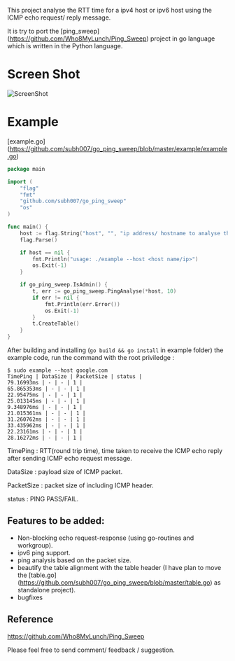 This project analyse the RTT time for a ipv4 host or ipv6 host using the ICMP echo request/ reply message.

It is try to port the [ping_sweep] (https://github.com/Who8MyLunch/Ping_Sweep) project in go language which is written in the Python language.

Screen Shot
===========
![ScreenShot](https://www.dropbox.com/s/cmrft6nuge38ibz/Screen%20Shot%202015-09-20%20at%207.40.27%20pm.png?dl=0)

Example
=======
[example.go] (https://github.com/subh007/go_ping_sweep/blob/master/example/example.go)
```go
package main

import (
	"flag"
	"fmt"
	"github.com/subh007/go_ping_sweep"
	"os"
)

func main() {
	host := flag.String("host", "", "ip address/ hostname to analyse the ping.")
	flag.Parse()

	if host == nil {
		fmt.Println("usage: ./example --host <host name/ip>")
		os.Exit(-1)
	}

	if go_ping_sweep.IsAdmin() {
		t, err := go_ping_sweep.PingAnalyse(*host, 10)
		if err != nil {
			fmt.Println(err.Error())
			os.Exit(-1)
		}
		t.CreateTable()
	}
}
```

After building and installing (`go build && go install` in example folder) the example code, run the command with the root priviledge :

```shell
$ sudo example --host google.com
TimePing | DataSize | PacketSize | status |
79.16993ms | - | - | 1 |
65.865353ms | - | - | 1 |
22.95475ms | - | - | 1 |
25.013145ms | - | - | 1 |
9.348976ms | - | - | 1 |
21.015361ms | - | - | 1 |
31.260762ms | - | - | 1 |
33.435962ms | - | - | 1 |
22.23161ms | - | - | 1 |
28.16272ms | - | - | 1 |
```
TimePing : RTT(round trip time), time taken to receive the ICMP echo reply after sending ICMP echo request message.

DataSize : payload size of ICMP packet.

PacketSize : packet size of including ICMP header.

status : PING PASS/FAIL.

Features to be added:
-------------------
- Non-blocking echo request-response (using go-routines and workgroup).
- ipv6 ping support.
- ping analysis based on the packet size.
- beautify the table alignment with the table header (I have plan to move the [table.go] (https://github.com/subh007/go_ping_sweep/blob/master/table.go) as standalone project).
- bugfixes


Reference
---------
https://github.com/Who8MyLunch/Ping_Sweep

Please feel free to send comment/ feedback / suggestion. 
